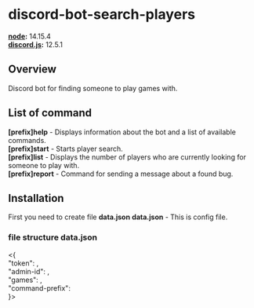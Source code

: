 # discord-bot-search-players
**[node](https://nodejs.org/):** 14.15.4  
**[discord.js](https://discord.js.org/):** 12.5.1

## Overview
Discord bot for finding someone to play games with.

## List of command
**[prefix]help** - Displays information about the bot and a list of available commands.  
**[prefix]start** - Starts player search.  
**[prefix]list** - Displays the number of players who are currently looking for someone to play with.  
**[prefix]report** - Command for sending a message about a found bug.  

## Installation
First you need to create file **data.json**
**data.json** - This is config file.

### file structure data.json
<{  
  "token": <your token>,  
  "admin-id": <your discord id>,  
  "games": <your array of games>,  
  "command-prefix": <your prefix>  
}>
